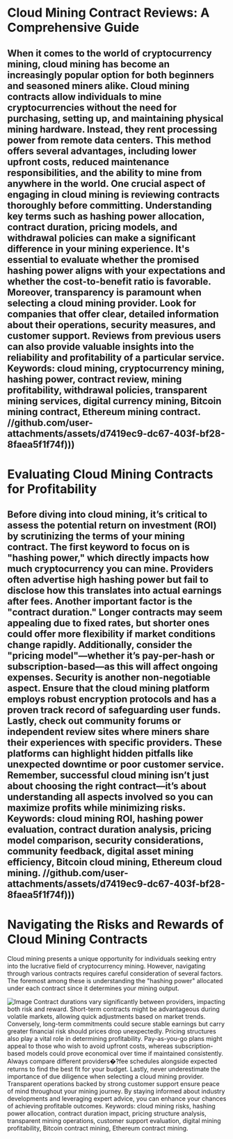 # Cloud Mining Contract Reviews: A Comprehensive Guide
When it comes to the world of cryptocurrency mining, cloud mining has become an increasingly popular option for both beginners and seasoned miners alike. Cloud mining contracts allow individuals to mine cryptocurrencies without the need for purchasing, setting up, and maintaining physical mining hardware. Instead, they rent processing power from remote data centers. This method offers several advantages, including lower upfront costs, reduced maintenance responsibilities, and the ability to mine from anywhere in the world.
One crucial aspect of engaging in cloud mining is reviewing contracts thoroughly before committing. Understanding key terms such as hashing power allocation, contract duration, pricing models, and withdrawal policies can make a significant difference in your mining experience. It's essential to evaluate whether the promised hashing power aligns with your expectations and whether the cost-to-benefit ratio is favorable.
Moreover, transparency is paramount when selecting a cloud mining provider. Look for companies that offer clear, detailed information about their operations, security measures, and customer support. Reviews from previous users can also provide valuable insights into the reliability and profitability of a particular service.
Keywords: cloud mining, cryptocurrency mining, hashing power, contract review, mining profitability, withdrawal policies, transparent mining services, digital currency mining, Bitcoin mining contract, Ethereum mining contract.
 //github.com/user-attachments/assets/d7419ec9-dc67-403f-bf28-8faea5f1f74f)))
---
# Evaluating Cloud Mining Contracts for Profitability
Before diving into cloud mining, it’s critical to assess the potential return on investment (ROI) by scrutinizing the terms of your mining contract. The first keyword to focus on is "hashing power," which directly impacts how much cryptocurrency you can mine. Providers often advertise high hashing power but fail to disclose how this translates into actual earnings after fees.
Another important factor is the "contract duration." Longer contracts may seem appealing due to fixed rates, but shorter ones could offer more flexibility if market conditions change rapidly. Additionally, consider the "pricing model"—whether it’s pay-per-hash or subscription-based—as this will affect ongoing expenses.
Security is another non-negotiable aspect. Ensure that the cloud mining platform employs robust encryption protocols and has a proven track record of safeguarding user funds. Lastly, check out community forums or independent review sites where miners share their experiences with specific providers. These platforms can highlight hidden pitfalls like unexpected downtime or poor customer service.
Remember, successful cloud mining isn’t just about choosing the right contract—it’s about understanding all aspects involved so you can maximize profits while minimizing risks.
Keywords: cloud mining ROI, hashing power evaluation, contract duration analysis, pricing model comparison, security considerations, community feedback, digital asset mining efficiency, Bitcoin cloud mining, Ethereum cloud mining.
 //github.com/user-attachments/assets/d7419ec9-dc67-403f-bf28-8faea5f1f74f)))
--- 
# Navigating the Risks and Rewards of Cloud Mining Contracts
Cloud mining presents a unique opportunity for individuals seeking entry into the lucrative field of cryptocurrency mining. However, navigating through various contracts requires careful consideration of several factors. The foremost among these is understanding the "hashing power" allocated under each contract since it determines your mining output.

![Image](https://github.com/user-attachments/assets/4a25d116-2220-4385-b08e-f287af8fcbc4)
Contract durations vary significantly between providers, impacting both risk and reward. Short-term contracts might be advantageous during volatile markets, allowing quick adjustments based on market trends. Conversely, long-term commitments could secure stable earnings but carry greater financial risk should prices drop unexpectedly.
Pricing structures also play a vital role in determining profitability. Pay-as-you-go plans might appeal to those who wish to avoid upfront costs, whereas subscription-based models could prove economical over time if maintained consistently. Always compare different providers�?fee schedules alongside expected returns to find the best fit for your budget.
Lastly, never underestimate the importance of due diligence when selecting a cloud mining provider. Transparent operations backed by strong customer support ensure peace of mind throughout your mining journey. By staying informed about industry developments and leveraging expert advice, you can enhance your chances of achieving profitable outcomes.
Keywords: cloud mining risks, hashing power allocation, contract duration impact, pricing structure analysis, transparent mining operations, customer support evaluation, digital mining profitability, Bitcoin contract mining, Ethereum contract mining.

